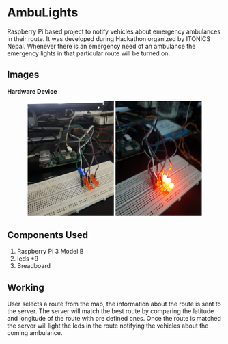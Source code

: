 # AmbuLights

Raspberry Pi based project to notify vehicles about emergency ambulances in their route. It was developed during Hackathon organized by ITONICS Nepal. Whenever there is an emergency need of an ambulance the emergency lights in that particular route will be turned on.
## Images

**Hardware Device**

<div align="center">
   <img src="./images/led_off.jpg" width="40%" height="40%" />

   <img src="./images/led_on.jpg" width="40%" height="40%" />
</div>

<!-- **Screenshot from UserApp**

<div align="center">
   <img src="./images/screenshot.png" width="60%" height="60%" />
</div> -->

## Components Used

1. Raspberry Pi 3 Model B
2. leds *9
3. Breadboard 

## Working

User selects a route from the map, the information about the route is sent to the server. The server will match the best route by comparing the latitude and longitude of the route with pre defined ones. Once the route is matched the server will light the leds in the route notifying the vehicles about the coming ambulance.